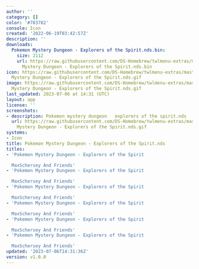 ```yaml
---
author: ''
category: []
color: '#783782'
console: Icon
created: '2022-06-19T03:42:57Z'
description: ''
downloads:
  Pokemon Mystery Dungeon - Explorers of the Spirit.nds.bin:
    size: 2112
    url: https://raw.githubusercontent.com/DS-Homebrew/twlmenu-extras/master/_nds/TWiLightMenu/icons/Pokemon
      Mystery Dungeon - Explorers of the Spirit.nds.bin
icon: https://raw.githubusercontent.com/DS-Homebrew/twlmenu-extras/master/_nds/TWiLightMenu/icons/gif/Pokemon
  Mystery Dungeon - Explorers of the Spirit.nds.gif
image: https://raw.githubusercontent.com/DS-Homebrew/twlmenu-extras/master/_nds/TWiLightMenu/icons/gif/Pokemon
  Mystery Dungeon - Explorers of the Spirit.nds.gif
last_updated: 2023-07-06 at 14:31 (UTC)
layout: app
license: ''
screenshots:
- description: Pokemon mystery dungeon   explorers of the spirit.nds
  url: https://raw.githubusercontent.com/DS-Homebrew/twlmenu-extras/master/_nds/TWiLightMenu/icons/gif/Pokemon
    Mystery Dungeon - Explorers of the Spirit.nds.gif
systems:
- Icon
title: Pokemon Mystery Dungeon - Explorers of the Spirit.nds
titles:
- 'Pokemon Mystery Dungeon - Explorers of the Spirit

  MaxSchersey And Friends'
- 'Pokemon Mystery Dungeon - Explorers of the Spirit

  MaxSchersey And Friends'
- 'Pokemon Mystery Dungeon - Explorers of the Spirit

  MaxSchersey And Friends'
- 'Pokemon Mystery Dungeon - Explorers of the Spirit

  MaxSchersey And Friends'
- 'Pokemon Mystery Dungeon - Explorers of the Spirit

  MaxSchersey And Friends'
- 'Pokemon Mystery Dungeon - Explorers of the Spirit

  MaxSchersey And Friends'
updated: '2023-07-06T14:31:36Z'
version: v1.0.0
---
```

